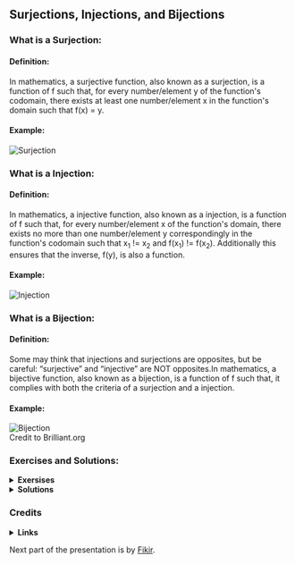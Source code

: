 ## Surjections, Injections, and Bijections
### What is a Surjection:
#### Definition:
In mathematics, a surjective function, also known as a surjection, is a function of f such that, for every number/element y of the function's codomain, there exists at least one number/element x in the function's domain such that f(x) = y.
#### Example:
![Surjection](https://d138zd1ktt9iqe.cloudfront.net/media/seo_landing_files/surjective-function-1629606372.png)
### What is a Injection:
#### Definition:
In mathematics, a injective function, also known as a injection, is a function of f such that, for every number/element x of the function's domain, there exists no more than one number/element y correspondingly in the function's codomain such that x<sub>1</sub> != x<sub>2</sub> and f(x<sub>1</sub>) != f(x<sub>2</sub>). Additionally this ensures that the inverse, f(y), is also a function.
#### Example:
![Injection](https://d138zd1ktt9iqe.cloudfront.net/media/seo_landing_files/injective-function-1629606545.png)
### What is a Bijection:
#### Definition:
Some may think that injections and surjections are opposites, but be careful: “surjective” and “injective” are NOT opposites.In mathematics, a bijective function, also known as a bijection, is a function of f such that, it complies with both the criteria of a surjection and a injection.
#### Example:
![Bijection](https://ds055uzetaobb.cloudfront.net/brioche/uploads/EkswlzPrzb-examp.svg?width=300)\
Credit to Brilliant.org
### Exercises and Solutions:
<details>
<summary><b>Exersises</b></summary>

![Question #2](Question2.png)
![Question #3](Question3.png)
![Question #7](Question7.png)

</details>

<details>
<summary><b>Solutions</b></summary>

![Soultion #2](Solution2.png)
![Souluton #3](Soultion3.png)
![Solution #7](Solution7.png)

</details>

### Credits
<details>
<summary><b>Links</b></summary>

- [Wiki_Surjections](https://en.wikipedia.org/wiki/Surjective_function#:~:text=In%20mathematics%2C%20a%20surjective%20function,f(x)%20%3D%20y.)
- [Wiki_Injections](https://en.wikipedia.org/wiki/Injective_function#:~:text=In%20mathematics%2C%20an%20injective%20function,in%20the%20equivalent%20contrapositive%20statement.)
- [Wiki_Bijection](https://en.wikipedia.org/wiki/Bijection)

</details>

Next part of the presentation is by [Fikir](https://github.com/StrwHatF1k1r/csc208/blob/main/Chapter_0.4_Presentation_(48-49).md).